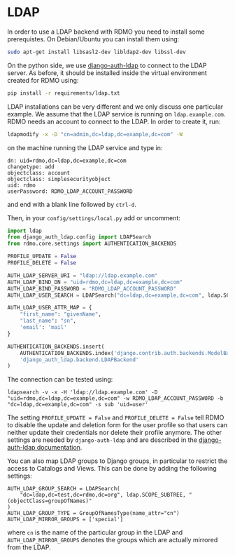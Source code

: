 # LDAP

In order to use a LDAP backend with RDMO you need to install some prerequistes. On Debian/Ubuntu you can install them using:

```bash
sudo apt-get install libsasl2-dev libldap2-dev libssl-dev
```

On the python side, we use [django-auth-ldap](https://pypi.org/project/django-auth-ldap) to connect to the LDAP server. As before, it should be installed inside the virtual environment created for RDMO using:

```bash
pip install -r requirements/ldap.txt
```

LDAP installations can be very different and we only discuss one particular example. We assume that the LDAP service is running on `ldap.example.com`. RDMO needs an account to connect to the LDAP. In order to create it, run:

```bash
ldapmodify -x -D "cn=admin,dc=ldap,dc=example,dc=com" -W
```

on the machine running the LDAP service and type in:

```
dn: uid=rdmo,dc=ldap,dc=example,dc=com
changetype: add
objectclass: account
objectclass: simplesecurityobject
uid: rdmo
userPassword: RDMO_LDAP_ACCOUNT_PASSWORD
```

and end with a blank line followed by `ctrl-d`.

Then, in your `config/settings/local.py` add or uncomment:

```python
import ldap
from django_auth_ldap.config import LDAPSearch
from rdmo.core.settings import AUTHENTICATION_BACKENDS

PROFILE_UPDATE = False
PROFILE_DELETE = False

AUTH_LDAP_SERVER_URI = "ldap://ldap.example.com"
AUTH_LDAP_BIND_DN = "uid=rdmo,dc=ldap,dc=example,dc=com"
AUTH_LDAP_BIND_PASSWORD = "RDMO_LDAP_ACCOUNT_PASSWORD"
AUTH_LDAP_USER_SEARCH = LDAPSearch("dc=ldap,dc=example,dc=com", ldap.SCOPE_SUBTREE, "(uid=%(user)s)")

AUTH_LDAP_USER_ATTR_MAP = {
    "first_name": "givenName",
    "last_name": "sn",
    'email': 'mail'
}

AUTHENTICATION_BACKENDS.insert(
    AUTHENTICATION_BACKENDS.index('django.contrib.auth.backends.ModelBackend'),
    'django_auth_ldap.backend.LDAPBackend'
)
```

The connection can be tested using:

```
ldapsearch -v -x -H 'ldap://ldap.example.com' -D "uid=rdmo,dc=ldap,dc=example,dc=com" -w RDMO_LDAP_ACCOUNT_PASSWORD -b "dc=ldap,dc=example,dc=com" -s sub 'uid=user'
```

The setting `PROFILE_UPDATE = False` and `PROFILE_DELETE = False` tell RDMO to disable the update and deletion form for the user profile so that users can neither update their credentials nor delete their profile anymore. The other settings are needed by `django-auth-ldap` and are described in the [django-auth-ldap documentation](https://pypi.org/project/django-auth-ldap).

You can also map LDAP groups to Django groups, in particular to restrict the access to Catalogs and Views. This can be done by adding the following settings:

```
AUTH_LDAP_GROUP_SEARCH = LDAPSearch(
    "dc=ldap,dc=test,dc=rdmo,dc=org", ldap.SCOPE_SUBTREE, "(objectClass=groupOfNames)"
)
AUTH_LDAP_GROUP_TYPE = GroupOfNamesType(name_attr="cn")
AUTH_LDAP_MIRROR_GROUPS = ['special']
```

where `cn` is the name of the particular group in the LDAP and `AUTH_LDAP_MIRROR_GROUPS` denotes the groups which are actually mirrored from the LDAP.
